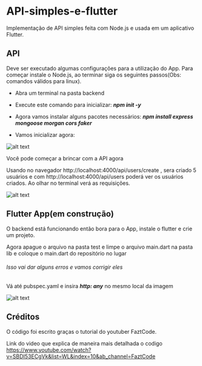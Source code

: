 # API-simples-e-flutter
Implementação de API simples feita com Node.js e usada em um aplicativo Flutter.  

## API
Deve ser executado algumas configurações para a utilização do App. Para começar instale o Node.js, ao terminar siga os seguintes passos(Obs: comandos válidos para linux).

- Abra um terminal na pasta backend

- Execute este comando para inicializar:
***npm init -y***

- Agora vamos instalar alguns pacotes necessários:
***npm install express mongoose morgan cors faker***

- Vamos inicializar agora:

![alt text](https://github.com/josepedroso/API-simples-e-flutter/blob/main/screens/Captura%20de%20tela%20de%202020-10-17%2020-27-00.png)

Você pode começar a brincar com a API agora

Usando no navegador http://localhost:4000/api/users/create , sera criado 5 usuários e com http://localhost:4000/api/users poderá ver os usuários criados. Ao olhar no terminal verá as requisições.  

![alt text](https://github.com/josepedroso/API-simples-e-flutter/blob/main/screens/Captura%20de%20tela%20de%202020-10-29%2016-55-52.png)


## Flutter App(em construção) 
O backend está funcionando então bora para o App, instale o flutter e crie um projeto.

Agora apague o arquivo na pasta test e limpe o arquivo main.dart na pasta lib e coloque o main.dart do repositório no lugar

###### Isso vai dar alguns erros e vamos corrigir eles

Vá até pubspec.yaml e insira ***http: any*** no mesmo local da imagem 

![alt text](https://github.com/josepedroso/API-simples-e-flutter/blob/main/screens/Captura%20de%20tela%20de%202020-11-03%2016-32-56.png)



## Créditos
O código foi escrito graças o tutorial do youtuber FaztCode.

Link do video que explica de maneira mais detalhada o codigo https://www.youtube.com/watch?v=SBDI53ECgVk&list=WL&index=10&ab_channel=FaztCode


